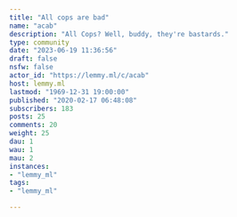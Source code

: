 ```yaml
---
title: "All cops are bad" 
name: "acab"
description: "All Cops? Well, buddy, they're bastards."
type: community
date: "2023-06-19 11:36:56"
draft: false
nsfw: false
actor_id: "https://lemmy.ml/c/acab"
host: lemmy.ml
lastmod: "1969-12-31 19:00:00"
published: "2020-02-17 06:48:08"
subscribers: 183
posts: 25
comments: 20
weight: 25
dau: 1
wau: 1
mau: 2
instances:
- "lemmy_ml"
tags: 
- "lemmy_ml"

---
```

